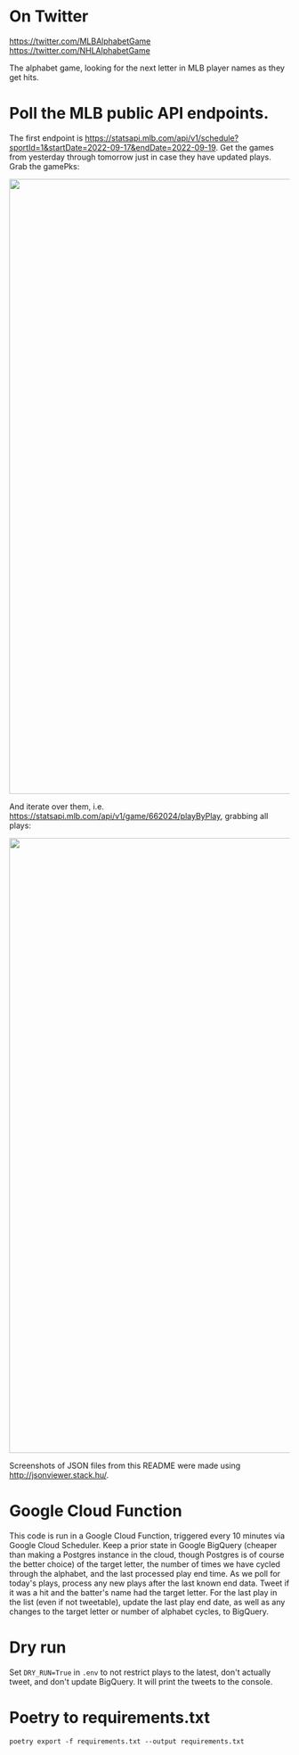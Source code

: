 # On Twitter

https://twitter.com/MLBAlphabetGame
https://twitter.com/NHLAlphabetGame

The alphabet game, looking for the next letter in MLB player names as they get hits.

# Poll the MLB public API endpoints.

The first endpoint is https://statsapi.mlb.com/api/v1/schedule?sportId=1&startDate=2022-09-17&endDate=2022-09-19. Get the games from yesterday through tomorrow just in case they have updated plays. Grab the gamePks:

<img width="1104" src="https://storage.googleapis.com/greg-finley-public/schedule.png">

And iterate over them, i.e. https://statsapi.mlb.com/api/v1/game/662024/playByPlay, grabbing all plays:

<img width="1104" src="https://storage.googleapis.com/greg-finley-public/plays.png">

Screenshots of JSON files from this README were made using http://jsonviewer.stack.hu/.

# Google Cloud Function

This code is run in a Google Cloud Function, triggered every 10 minutes via Google Cloud Scheduler. Keep a prior state in Google BigQuery (cheaper than making a Postgres instance in the cloud, though Postgres is of course the better choice) of the target letter, the number of times we have cycled through the alphabet, and the last processed play end time. As we poll for today's plays, process any new plays after the last known end data. Tweet if it was a hit and the batter's name had the target letter. For the last play in the list (even if not tweetable), update the last play end date, as well as any changes to the target letter or number of alphabet cycles, to BigQuery.

# Dry run

Set `DRY_RUN=True` in `.env` to not restrict plays to the latest, don't actually tweet, and don't update BigQuery. It will print the tweets to the console.

# Poetry to requirements.txt

```shell
poetry export -f requirements.txt --output requirements.txt
```
